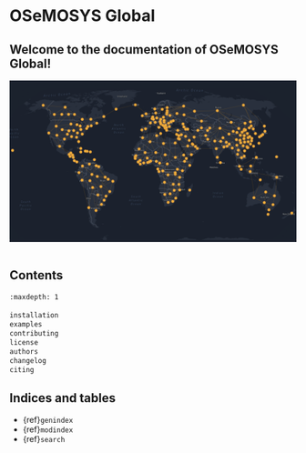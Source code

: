 # OSeMOSYS Global

## Welcome to the documentation of **OSeMOSYS Global**! 

![OSeMOSYS Global](_static/osemosys-global.png "OSeMOSYS Global")

```{include} ../README.md
```

## Contents
```{toctree}
:maxdepth: 1

installation
examples
contributing
license
authors
changelog
citing
```

<!---
```{toctree}
---
caption: Site Overview
maxdepth: 1
---
[Overview](#osemosys-global)
[Installation](installation)
[Examples](examples)
[Contributing](contributing)
[License](license)
[Citing](citing)
```

```{toctree}
:maxdepth: 1

installation
examples
contributing
license
citing

[Overview](#osemosys-global)
[Installation](/docs/installation.md)
[Examples](/docs/examples.md)
[Contributing](/docs/contributing.md)
[License](/docs/license.md)
[Citing](/docs/citing.md)
```
-->
## Indices and tables

- {ref}`genindex`
- {ref}`modindex`
- {ref}`search`

[autodoc]: https://www.sphinx-doc.org/en/master/ext/autodoc.html
[classical style]: https://www.sphinx-doc.org/en/master/domains.html#info-field-lists
[google style]: https://google.github.io/styleguide/pyguide.html#38-comments-and-docstrings
[matplotlib]: https://matplotlib.org/contents.html#
[numpy]: https://numpy.org/doc/stable
[numpy style]: https://numpydoc.readthedocs.io/en/latest/format.html
[pandas]: https://pandas.pydata.org/pandas-docs/stable
[python]: https://docs.python.org/
[python domain syntax]: https://www.sphinx-doc.org/en/master/usage/restructuredtext/domains.html#the-python-domain
[references]: https://www.sphinx-doc.org/en/stable/markup/inline.html
[restructuredtext]: https://www.sphinx-doc.org/en/master/usage/restructuredtext/basics.html
[scikit-learn]: https://scikit-learn.org/stable
[scipy]: https://docs.scipy.org/doc/scipy/reference/
[sphinx]: https://www.sphinx-doc.org/
[toctree]: https://www.sphinx-doc.org/en/master/usage/restructuredtext/directives.html
